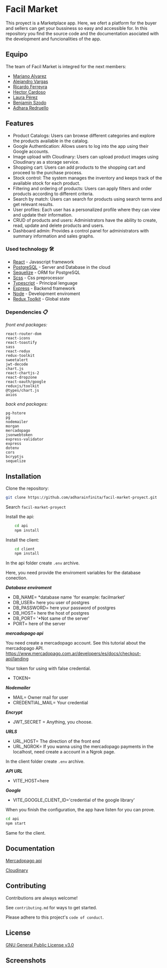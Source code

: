 # Facil Market

This proyect is a Marketplace app. Here, we ofert a platform for the buyer and sellers can get your bussiness so easy and accessible for. In this repository you find the source code and the documentation asociated with the development and funcionalities of the app.

## Equipo

The team of Facil Market is integred for the next members:

- [Mariano Alvarez](https://github.com/Cachilox)
- [Alejandro Vargas](https://github.com/dether)
- [Ricardo Ferreyra](https://github.com/glutix)
- [Hector Cardoso](https://github.com/Hector141)
- [Laura Pérez](https://github.com/LaucataPe)
- [Benjamín Szodo](https://github.com/BenjaminSzodo)
- [Adhara Redruello](https://github.com/adharainfinita)

## Features

- Product Catalogs: Users can browse different categories and explore the products available in the catalog.
- Google Authentication: Allows users to log into the app using their Google accounts.
- Image upload with Cloudinary: Users can upload product images using Cloudinary as a storage service.
- Shopping cart: Users can add products to the shopping cart and proceed to the purchase process.
- Stock control: The system manages the inventory and keeps track of the available stock for each product.
- Filtering and ordering of products: Users can apply filters and order products according to different criteria.
- Search by match: Users can search for products using search terms and get relevant results.
- User profiles: Each user has a personalized profile where they can view and update their information.
- CRUD of products and users: Administrators have the ability to create, read, update and delete products and users.
- Dashboard admin: Provides a control panel for administrators with summary information and sales graphs.

### Used technology 🛠️

- [React](https://reactjs.org/) - Javascript framework
- [PostgreSQL](https://www.postgresql.org/) - Server and Database in the cloud
- [Sequelize](https://sequelize.org/) - ORM for PostgreSQL
- [Scss](https://sass-lang.com/) - Css preprocessor
- [Typescript](https://www.typescriptlang.org/) - Principal lenguage
- [Express](https://expressjs.com/) - Backend framework
- [Node](https://nodejs.org/es) - Development enviroment
- [Redux Toolkit](https://redux-toolkit.js.org/) - Global state

### Dependencies 📋

_front end packages:_

```
react-router-dom
react-icons
react-toastify
sass
react-redux
redux-toolkit
sweetalert
jwt-decode
chart.js
react-chartjs-2
react-dropzone
react-oauth/google
reduxjs/toolkit
@types/chart.js
axios

```

_back end packages:_

```
pg-hstore
pg
nodemailer
morgan
mercadopago
jsonwebtoken
express-validator
express
dotenv
cors
bcryptjs
sequelize
```

## Installation

Clone the repository:

```bash
git clone https://github.com/adharainfinita/facil-market-proyect.git
```

Search `facil-market-proyect`

Install the api:

```bash
    cd api
    npm install

```

Install the client:

```bash
    cd client
    npm install

```

In the api folder create `.env` archive.

Here, you need provide the enviroment variables for the database conection.

**_Database enviroment_**

- DB_NAME= \*database name 'for example: facilmarket'
- DB_USER= here you user of postgres
- DB_PASSWORD= here your password of postgres
- DB_HOST= here the host of postgres
- DB_PORT= '\*Not same of the server'
- PORT= here of the server

**_mercadopago api_**

You need create a mercadopago account.
See this tutorial about the mercadopago API.
https://www.mercadopago.com.ar/developers/es/docs/checkout-api/landing

Your token for using with false credential.

- TOKEN=

**_Nodemailer_**

- MAIL= Owner mail for user
- CREDENTIAL_MAIL= Your credential

**_Encrypt_**

- JWT_SECRET = Anything, you choose.

**_URLS_**

- URL_HOST= The direction of the front end
- URL_NGROK= If you wanna using the mercadopago payments in the localhost, need create a account in a Ngrok page.

In the client folder create `.env` archive.

**_API URL_**

- VITE_HOST=here

**_Google_**

- VITE_GOOGLE_CLIENT_ID='credential of the google library'

When you finish the configuration, the app have listen for you can prove.

```bash
cd api
npm start
```

Same for the client.

## Documentation

[Mercadopago api](https://www.mercadopago.com.ar/developers/es/docs/checkout-api/landing)

[Cloudinary](https://cloudinary.com/)

## Contributing

Contributions are always welcome!

See `contributing.md` for ways to get started.

Please adhere to this project's `code of conduct`.

## License

[GNU General Public License v3.0](https://www.gnu.org/licenses/gpl-3.0.html)

## Screenshots


